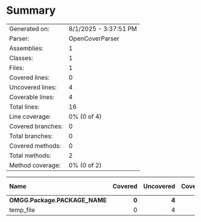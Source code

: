﻿# Summary
|||
|:---|:---|
| Generated on: | 8/1/2025 - 3:37:51 PM |
| Parser: | OpenCoverParser |
| Assemblies: | 1 |
| Classes: | 1 |
| Files: | 1 |
| Covered lines: | 0 |
| Uncovered lines: | 4 |
| Coverable lines: | 4 |
| Total lines: | 16 |
| Line coverage: | 0% (0 of 4) |
| Covered branches: | 0 |
| Total branches: | 0 |
| Covered methods: | 0 |
| Total methods: | 2 |
| Method coverage: | 0% (0 of 2) |

|**Name**|**Covered**|**Uncovered**|**Coverable**|**Total**|**Line coverage**|**Covered**|**Total**|**Branch coverage**|**Covered**|**Total**|**Method coverage**|
|:---|---:|---:|---:|---:|---:|---:|---:|---:|---:|---:|---:|
|**OMGG.Package.PACKAGE_NAME**|**0**|**4**|**4**|**16**|**0%**|**0**|**0**|****|**0**|**2**|**0%**|
|temp_file|0|4|4|16|0%|0|0||0|2|0%|
